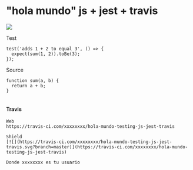 # "hola mundo" js + jest + travis

[![](https://travis-ci.com/GeeksHubsAcademy/hola-mundo-testing-js-jest-travis.svg?branch=master)](https://travis-ci.com/GeeksHubsAcademy/hola-mundo-testing-js-jest-travis)

Test
```
test('adds 1 + 2 to equal 3', () => {
  expect(sum(1, 2)).toBe(3);
});
```

Source
```
function sum(a, b) {
  return a + b;
}
 
```

#### Travis
```
Web
https://travis-ci.com/xxxxxxxx/hola-mundo-testing-js-jest-travis

Shield
[![](https://travis-ci.com/xxxxxxxx/hola-mundo-testing-js-jest-travis.svg?branch=master)](https://travis-ci.com/xxxxxxxx/hola-mundo-testing-js-jest-travis)

Donde xxxxxxxx es tu usuario

```
